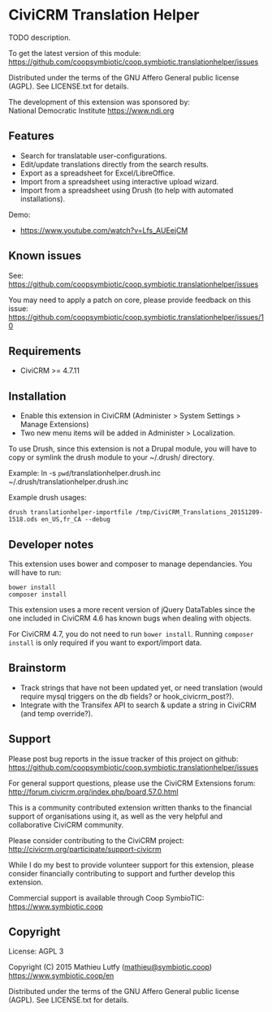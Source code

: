 CiviCRM Translation Helper
==========================

TODO description.

To get the latest version of this module:  
https://github.com/coopsymbiotic/coop.symbiotic.translationhelper/issues

Distributed under the terms of the GNU Affero General public license (AGPL).
See LICENSE.txt for details.

The development of this extension was sponsored by:  
National Democratic Institute https://www.ndi.org

Features
--------

* Search for translatable user-configurations.
* Edit/update translations directly from the search results.
* Export as a spreadsheet for Excel/LibreOffice.
* Import from a spreadsheet using interactive upload wizard.
* Import from a spreadsheet using Drush (to help with automated installations).

Demo:

* https://www.youtube.com/watch?v=Lfs_AUEejCM

Known issues
------------

See: https://github.com/coopsymbiotic/coop.symbiotic.translationhelper/issues

You may need to apply a patch on core, please provide feedback on this issue:  
https://github.com/coopsymbiotic/coop.symbiotic.translationhelper/issues/10

Requirements
------------

- CiviCRM >= 4.7.11

Installation
------------

* Enable this extension in CiviCRM (Administer > System Settings > Manage Extensions)
* Two new menu items will be added in Administer > Localization.

To use Drush, since this extension is not a Drupal module, you will have to copy or symlink
the drush module to your ~/.drush/ directory.

Example: ln -s `pwd`/translationhelper.drush.inc ~/.drush/translationhelper.drush.inc

Example drush usages:

```
drush translationhelper-importfile /tmp/CiviCRM_Translations_20151209-1518.ods en_US,fr_CA --debug
```

Developer notes
---------------

This extension uses bower and composer to manage dependancies. You will have to run:

```
bower install
composer install
```

This extension uses a more recent version of jQuery DataTables
since the one included in CiviCRM 4.6 has known bugs when dealing with objects.

For CiviCRM 4.7, you do not need to run `bower install`. Running `composer install`
is only required if you want to export/import data.

Brainstorm
----------

* Track strings that have not been updated yet, or need translation (would require mysql triggers on the db fields? or hook_civicrm_post?).
* Integrate with the Transifex API to search & update a string in CiviCRM (and temp override?).

Support
-------

Please post bug reports in the issue tracker of this project on github:  
https://github.com/coopsymbiotic/coop.symbiotic.translationhelper/issues

For general support questions, please use the CiviCRM Extensions forum:  
http://forum.civicrm.org/index.php/board,57.0.html

This is a community contributed extension written thanks to the financial
support of organisations using it, as well as the very helpful and collaborative
CiviCRM community.

Please consider contributing to the CiviCRM project:  
http://civicrm.org/participate/support-civicrm

While I do my best to provide volunteer support for this extension, please
consider financially contributing to support and further develop this extension.

Commercial support is available through Coop SymbioTIC:  
https://www.symbiotic.coop

Copyright
---------

License: AGPL 3

Copyright (C) 2015 Mathieu Lutfy (mathieu@symbiotic.coop)  
https://www.symbiotic.coop/en

Distributed under the terms of the GNU Affero General public license (AGPL).
See LICENSE.txt for details.
